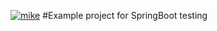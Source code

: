 [![mike](https://circleci.com/gh/mike/demo-spring-boot-testing.svg?style=svg)](https://app.circleci.com/pipelines/github/MikhailZheltyshev/springboot-test-example)
#Example project for SpringBoot testing